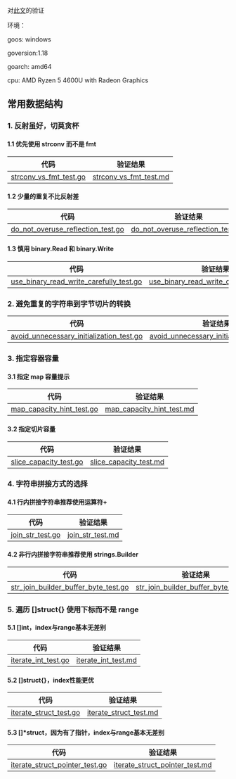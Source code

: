 对[此文](https://mp.weixin.qq.com/s/Lv2XTD-SPnxT2vnPNeREbg)的验证

环境：

goos: windows

goversion:1.18

goarch: amd64

cpu: AMD Ryzen 5 4600U with Radeon Graphics



## 常用数据结构

### 1. 反射虽好，切莫贪杯

#### 1.1 优先使用 strconv 而不是 fmt

| 代码                                                         | 验证结果                                                     |
| ------------------------------------------------------------ | ------------------------------------------------------------ |
| [strconv_vs_fmt_test.go](datastructure/strconv_vs_fmt_test.go) | [strconv_vs_fmt_test.md](datastructure/strconv_vs_fmt_test.md) |

#### 1.2 少量的重复不比反射差

| 代码                                                         | 验证结果                                                     |
| ------------------------------------------------------------ | ------------------------------------------------------------ |
| [do_not_overuse_reflection_test.go](datastructure/do_not_overuse_reflection_test.go) | [do_not_overuse_reflection_test.md](datastructure/do_not_overuse_reflection_test.md) |

#### 1.3 慎用 binary.Read 和 binary.Write

| 代码                                                         | 验证结果                                                     |
| ------------------------------------------------------------ | ------------------------------------------------------------ |
| [use_binary_read_write_carefully_test.go](datastructure/use_binary_read_write_carefully_test.go) | [use_binary_read_write_carefully_test.md](datastructure/use_binary_read_write_carefully_test.md) |

### 2. 避免重复的字符串到字节切片的转换

| 代码                                                         | 验证结果                                                     |
| ------------------------------------------------------------ | ------------------------------------------------------------ |
| [avoid_unnecessary_initialization_test.go](datastructure/avoid_unnecessary_initialization_test.go) | [avoid_unnecessary_initialization_test.md](datastructure/avoid_unnecessary_initialization_test.md) |

### 3. 指定容器容量

#### 3.1 指定 map 容量提示

| 代码                                                         | 验证结果                                                     |
| ------------------------------------------------------------ | ------------------------------------------------------------ |
| [map_capacity_hint_test.go](datastructure/map_capacity_hint_test.go) | [map_capacity_hint_test.md](datastructure/map_capacity_hint_test.md) |

#### 3.2 指定切片容量

| 代码                                                         | 验证结果                                                     |
| ------------------------------------------------------------ | ------------------------------------------------------------ |
| [slice_capacity_test.go](datastructure/slice_capacity_test.go) | [slice_capacity_test.md](datastructure/slice_capacity_test.md) |

### 4. 字符串拼接方式的选择

#### 4.1 行内拼接字符串推荐使用运算符+

| 代码                                               | 验证结果                                           |
| -------------------------------------------------- | -------------------------------------------------- |
| [join_str_test.go](datastructure/join_str_test.go) | [join_str_test.md](datastructure/join_str_test.md) |

#### 4.2 非行内拼接字符串推荐使用 strings.Builder

| 代码                                                         | 验证结果                                                     |
| ------------------------------------------------------------ | ------------------------------------------------------------ |
| [str_join_builder_buffer_byte_test.go](datastructure/str_join_builder_buffer_byte_test.go) | [str_join_builder_buffer_byte_test.md](datastructure/str_join_builder_buffer_byte_test.md) |

### 5. 遍历 []struct{} 使用下标而不是 range

#### 5.1 []int，index与range基本无差别

| 代码                                                     | 验证结果                                                 |
| -------------------------------------------------------- | -------------------------------------------------------- |
| [iterate_int_test.go](datastructure/iterate_int_test.go) | [iterate_int_test.md](datastructure/iterate_int_test.md) |

#### 5.2 []struct{}，index性能更优

| 代码                                                         | 验证结果                                                     |
| ------------------------------------------------------------ | ------------------------------------------------------------ |
| [iterate_struct_test.go](datastructure/iterate_struct_test.go) | [iterate_struct_test.md](datastructure/iterate_struct_test.md) |

#### 5.3 []*struct，因为有了指针，index与range基本无差别

| 代码                                                         | 验证结果                                                     |
| ------------------------------------------------------------ | ------------------------------------------------------------ |
| [iterate_struct_pointer_test.go](datastructure/iterate_struct_pointer_test.go) | [iterate_struct_pointer_test.md](datastructure/iterate_struct_pointer_test.md) |

